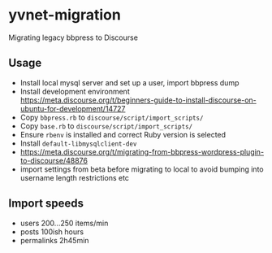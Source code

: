 # yvnet-migration

Migrating legacy bbpress to Discourse

## Usage

- Install local mysql server and set up a user, import bbpress dump
- Install development environment https://meta.discourse.org/t/beginners-guide-to-install-discourse-on-ubuntu-for-development/14727
- Copy `bbpress.rb` to `discourse/script/import_scripts/`
- Copy `base.rb` to `discourse/script/import_scripts/`
- Ensure `rbenv` is installed and correct Ruby version is selected
- Install `default-libmysqlclient-dev`
- https://meta.discourse.org/t/migrating-from-bbpress-wordpress-plugin-to-discourse/48876
- import settings from beta before migrating to local to avoid bumping into username length restrictions etc

## Import speeds 
- users 200...250 items/min
- posts 100ish hours
- permalinks 2h45min
